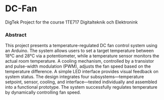 # DC-Fan
DigTek Project for the course 1TE717 Digitalteknik och Elektronink 

### Abstract  
This project presents a temperature-regulated DC fan control system using an Arduino. The system allows users to set a target temperature between 18°C and 28°C via a potentiometer, while a temperature sensor monitors the actual room temperature. A cooling mechanism, controlled by a transistor and pulse-width modulation (PWM), adjusts the fan speed based on the temperature difference. A simple LED interface provides visual feedback on system status. The design integrates four subsystems—temperature setpoint, sensor, cooling, and interface—tested individually and assembled into a functional prototype. The system successfully regulates temperature by dynamically controlling fan speed.

